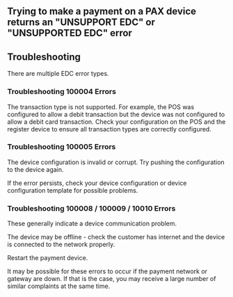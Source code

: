 ## Trying to make a payment on a PAX device returns an "UNSUPPORT EDC" or "UNSUPPORTED EDC" error

## Troubleshooting

There are multiple EDC error types. 

### Troubleshooting 100004 Errors

The transaction type is not supported. For example, the POS was configured to allow a debit transaction but the device was not configured to allow a debit card transaction. Check your configuration on the POS and the register device to ensure all transaction types are correctly configured.

### Troubleshooting 100005 Errors
The device configuration is invalid or corrupt. Try pushing the configuration to the device again.

If the error persists, check your device configuration or device configuration template for possible problems.

### Troubleshooting 100008 / 100009 / 10010 Errors

These generally indicate a device communication problem. 

The device may be offline - check the customer has internet and the device is connected to the network properly. 

Restart the payment device.

It may be possible for these errors to occur if the payment network or gateway are down. If that is the case, you may receive a large number of similar complaints at the same time.

